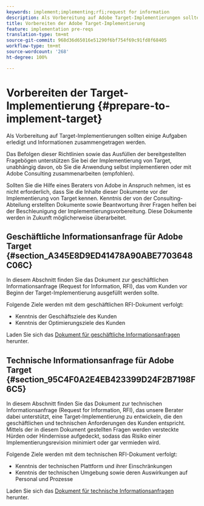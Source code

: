 ```yaml
---
keywords: implement;implementing;rfi;request for information
description: Als Vorbereitung auf Adobe Target-Implementierungen sollten einige Aufgaben erledigt und Informationen zusammengetragen werden.
title: Vorbereiten der Adobe Target-Implementierung
feature: implementation pre-reqs
translation-type: tm+mt
source-git-commit: 968d36d65016e51290f6bf754f69c91fd8f68405
workflow-type: tm+mt
source-wordcount: '268'
ht-degree: 100%

---
```



# Vorbereiten der Target-Implementierung {#prepare-to-implement-target}

Als Vorbereitung auf Target-Implementierungen sollten einige Aufgaben erledigt und Informationen zusammengetragen werden.

Das Befolgen dieser Richtlinien sowie das Ausfüllen der bereitgestellten Fragebögen unterstützen Sie bei der Implementierung von Target, unabhängig davon, ob Sie die Anwendung selbst implementieren oder mit Adobe Consulting zusammenarbeiten (empfohlen).

Sollten Sie die Hilfe eines Beraters von Adobe in Anspruch nehmen, ist es nicht erforderlich, dass Sie die Inhalte dieser Dokumente vor der Implementierung von Target kennen. Kenntnis der von der Consulting-Abteilung erstellten Dokumente sowie Beantwortung ihrer Fragen helfen bei der Beschleunigung der Implementierungsvorbereitung. Diese Dokumente werden in Zukunft möglicherweise überarbeitet.

## Geschäftliche Informationsanfrage für Adobe Target {#section_A345E8D9ED41478A90ABE7703648C06C}

In diesem Abschnitt finden Sie das Dokument zur geschäftlichen Informationsanfrage (Request for Information, RFI), das vom Kunden vor Beginn der Target-Implementierung ausgefüllt werden sollte.

Folgende Ziele werden mit dem geschäftlichen RFI-Dokument verfolgt:

* Kenntnis der Geschäftsziele des Kunden
* Kenntnis der Optimierungsziele des Kunden

Laden Sie sich das [Dokument für geschäftliche Informationsanfragen](/help/assets/business-rfi.docx) herunter.

## Technische Informationsanfrage für Adobe Target {#section_95C4F0A2E4EB423399D24F2B7198F6C5}

In diesem Abschnitt finden Sie das Dokument zur technischen Informationsanfrage (Request for Information, RFI), das unsere Berater dabei unterstützt, eine Target-Implementierung zu entwickeln, die den geschäftlichen und technischen Anforderungen des Kunden entspricht. Mittels der in diesem Dokument gestellten Fragen werden versteckte Hürden oder Hindernisse aufgedeckt, sodass das Risiko einer Implementierungsrevision minimiert oder gar vermieden wird.

Folgende Ziele werden mit dem technischen RFI-Dokument verfolgt:

* Kenntnis der technischen Plattform und ihrer Einschränkungen
* Kenntnis der technischen Umgebung sowie deren Auswirkungen auf Personal und Prozesse

Laden Sie sich das [Dokument für technische Informationsanfragen](/help/assets/technical-rfi.docx) herunter.
